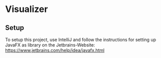 # Visualizer

## Setup

To setup this project, use IntelliJ and follow the instructions for setting up JavaFX as library on the Jetbrains-Website:  
https://www.jetbrains.com/help/idea/javafx.html
